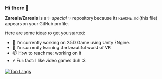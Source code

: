 ### Hi there 👋


**Zareals/Zareals** is a ✨ _special_ ✨ repository because its `README.md` (this file) appears on your GitHub profile.

Here are some ideas to get you started:

- 🔭 I’m currently working on 2.5D Game using Unity ENgine.
- 🌱 I’m currently learning the beautiful world of VR
- 📫 How to reach me: working on it
- ⚡ Fun fact: I like video games duh :3

[![Top Langs](https://github-readme-stats.vercel.app/api/top-langs/?username=Zareals&layout=compact)](https://github.com/Zareals)
